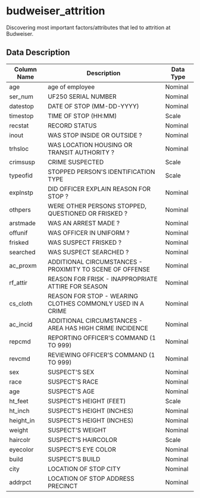 # budweiser_attrition
Discovering most important factors/attributes that led to attrition at Budweiser.

## Data Description

| Column Name | Description                                                | Data Type |
|-------------|------------------------------------------------------------|-----------|
| age         | age of employee                           | Nominal   |
| ser_num     | UF250 SERIAL NUMBER                                        | Nominal   |
| datestop    | DATE OF STOP (MM-DD-YYYY)                                  | Nominal   |
| timestop    | TIME OF STOP (HH:MM)                                       | Scale     |
| recstat     | RECORD STATUS                                              | Nominal   |
| inout       | WAS STOP INSIDE OR OUTSIDE ?                               | Nominal   |
| trhsloc     | WAS LOCATION HOUSING OR TRANSIT AUTHORITY ?                | Nominal   |
| crimsusp    | CRIME SUSPECTED                                            | Scale     |
| typeofid    | STOPPED PERSON'S IDENTIFICATION TYPE                       | Scale     |
| explnstp    | DID OFFICER EXPLAIN REASON FOR STOP ?                      | Nominal   |
| othpers     | WERE OTHER PERSONS STOPPED, QUESTIONED OR FRISKED ?        | Nominal   |
| arstmade    | WAS AN ARREST MADE ?                                       | Nominal   |
| offunif     | WAS OFFICER IN UNIFORM ?                                   | Nominal   |
| frisked     | WAS SUSPECT FRISKED ?                                      | Nominal   |
| searched    | WAS SUSPECT SEARCHED ?                                     | Nominal   |
| ac_proxm    | ADDITIONAL CIRCUMSTANCES - PROXIMITY TO SCENE OF OFFENSE   | Nominal   |
| rf_attir    | REASON FOR FRISK - INAPPROPRIATE ATTIRE FOR SEASON         | Nominal   |
| cs_cloth    | REASON FOR STOP - WEARING CLOTHES COMMONLY USED IN A CRIME | Nominal   |
| ac_incid    | ADDITIONAL CIRCUMSTANCES - AREA HAS HIGH CRIME INCIDENCE   | Nominal   |
| repcmd      | REPORTING OFFICER'S COMMAND (1 TO 999)                     | Nominal   |
| revcmd      | REVIEWING OFFICER'S COMMAND (1 TO 999)                     | Nominal   |
| sex         | SUSPECT'S SEX                                              | Nominal   |
| race        | SUSPECT'S RACE                                             | Nominal   |
| age         | SUSPECT'S AGE                                              | Nominal   |
| ht_feet     | SUSPECT'S HEIGHT (FEET)                                    | Scale     |
| ht_inch     | SUSPECT'S HEIGHT (INCHES)                                  | Nominal   |
| height_in   | SUSPECT'S HEIGHT (INCHES)                                  | Nominal   |
| weight      | SUSPECT'S WEIGHT                                           | Nominal   |
| haircolr    | SUSPECT'S HAIRCOLOR                                        | Scale     |
| eyecolor    | SUSPECT'S EYE COLOR                                        | Nominal   |
| build       | SUSPECT'S BUILD                                            | Nominal   |
| city        | LOCATION OF STOP CITY                                      | Nominal   |
| addrpct     | LOCATION OF STOP ADDRESS PRECINCT                          | Nominal   |
